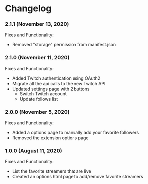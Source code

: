 # Changelog

### 2.1.1 (November 13, 2020)

Fixes and Functionality:

- Removed "storage" permission from manifest.json

### 2.1.0 (November 11, 2020)

Fixes and Functionality:

- Added Twitch authentication using OAuth2
- Migrate all the api calls to the new Twitch API
- Updated settings page with 2 buttons
    - Switch Twitch account
    - Update follows list

### 2.0.0 (November 5, 2020)

Fixes and Functionality:

- Added a options page to manually add your favorite followers
- Removed the extension options page

### 1.0.0 (August 11, 2020)

Fixes and Functionality:

- List the favorite streamers that are live
- Created an options html page to add/remove favorite streamers
